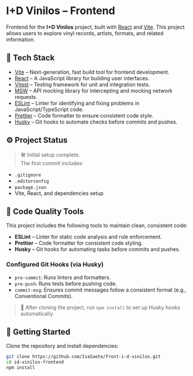 # I+D Vinilos – Frontend

Frontend for the **I+D Vinilos** project, built with [React](https://reactjs.org/) and [Vite](https://vitejs.dev/). This project allows users to explore vinyl records, artists, formats, and related information.

## 🚀 Tech Stack

- [Vite](https://vitejs.dev/) – Next-generation, fast build tool for frontend development.
- [React](https://reactjs.org/) – A JavaScript library for building user interfaces.
- [Vitest](https://vitest.dev/) – Testing framework for unit and integration tests.
- [MSW](https://mswjs.io/) – API mocking library for intercepting and mocking network requests.
- [ESLint](https://eslint.org/) – Linter for identifying and fixing problems in JavaScript/TypeScript code.
- [Prettier](https://prettier.io/) – Code formatter to ensure consistent code style.
- [Husky](https://typicode.github.io/husky/#/) – Git hooks to automate checks before commits and pushes.

## ⚙️ Project Status

> 🛠️ Initial setup complete.  
> The first commit includes:

- `.gitignore`
- `.editorconfig`
- `package.json`
- Vite, React, and dependencies setup

## 🧹 Code Quality Tools

This project includes the following tools to maintain clean, consistent code:

- **ESLint** – Linter for static code analysis and rule enforcement.
- **Prettier** – Code formatter for consistent code styling.
- **Husky** – Git hooks for automating tasks before commits and pushes.

### Configured Git Hooks (via Husky)

- `pre-commit`: Runs linters and formatters.
- `pre-push`: Runs tests before pushing code.
- `commit-msg`: Ensures commit messages follow a consistent format (e.g., Conventional Commits).

> 🔧 After cloning the project, run `npm install` to set up Husky hooks automatically.

## 📂 Getting Started

Clone the repository and install dependencies:

```bash
git clone https://github.com/IsaSaete/front-i-d-vinilos.git
cd id-vinilos-frontend
npm install
```

